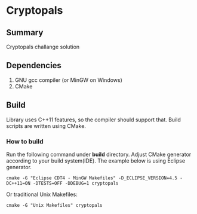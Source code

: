 # Cryptopals

## Summary
Cryptopals challange solution

## Dependencies
1. GNU gcc compiler (or MinGW on Windows)
2. CMake

## Build
Library uses C++11 features, so the compiler should support that.
Build scripts are written using CMake.
### How to build
Run the following command under **build** directory.
Adjust CMake generator according to your build system(IDE).
The example below is using Eclipse generator.
```
cmake -G "Eclipse CDT4 - MinGW Makefiles" -D_ECLIPSE_VERSION=4.5 -DC++11=ON -DTESTS=OFF -DDEBUG=1 cryptopals
```
Or traditional Unix Makefiles:
```
cmake -G "Unix Makefiles" cryptopals
```
